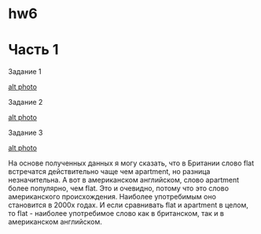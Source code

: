 # hw6
# Часть 1

Задание 1

[alt photo](https://github.com/darfomina/hw6/blob/master/1.jpg)

Задание 2

[alt photo](https://github.com/darfomina/hw5/blob/master/2.jpg)

Задание 3

[alt photo](https://github.com/darfomina/hw5/blob/master/3.jpg)

На основе полученных данных я могу сказать, что в Британии слово flat встречатся действительно чаще чем apartment, но разница незначительна. А вот в американском английском, слово apartment более популярно, чем flat. Это и очевидно, потому что это слово американского происхождения. Наиболее употребимым оно становится в 2000х годах. И если сравнивать flat и apartment в целом, то flat -  наиболее употребимое слово как в британском, так и в американском английском.

